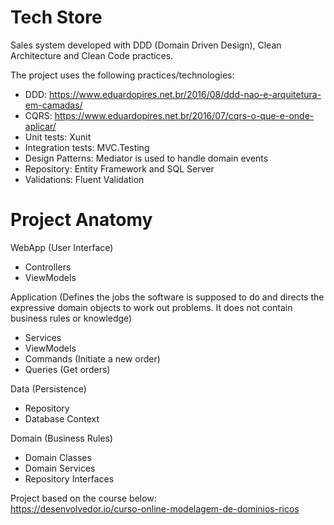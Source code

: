 # Tech Store
Sales system developed with DDD (Domain Driven Design), Clean Architecture and Clean Code practices.  

The project uses the following practices/technologies:  

- DDD: https://www.eduardopires.net.br/2016/08/ddd-nao-e-arquitetura-em-camadas/
- CQRS: https://www.eduardopires.net.br/2016/07/cqrs-o-que-e-onde-aplicar/
- Unit tests: Xunit
- Integration tests: MVC.Testing
- Design Patterns: Mediator is used to handle domain events
- Repository: Entity Framework and SQL Server
- Validations: Fluent Validation

# Project Anatomy 

WebApp (User Interface)
- Controllers
- ViewModels

Application (Defines the jobs the software is supposed to do and directs the expressive domain objects to work out problems. It does not contain business rules or knowledge)
- Services
- ViewModels
- Commands (Initiate a new order)
- Queries (Get orders)

Data (Persistence)
- Repository
- Database Context

Domain (Business Rules)
- Domain Classes
- Domain Services
- Repository Interfaces


Project based on the course below:  
https://desenvolvedor.io/curso-online-modelagem-de-dominios-ricos
